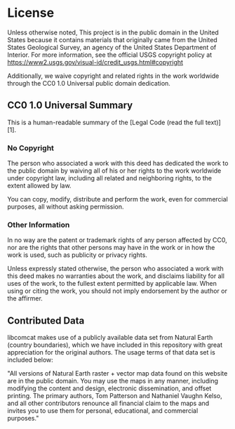 License
=======

Unless otherwise noted, This project is in the public domain in the United
States because it contains materials that originally came from the United
States Geological Survey, an agency of the United States Department of
Interior. For more information, see the official USGS copyright policy at
https://www2.usgs.gov/visual-id/credit_usgs.html#copyright

Additionally, we waive copyright and related rights in the work
worldwide through the CC0 1.0 Universal public domain dedication.


CC0 1.0 Universal Summary
-------------------------

This is a human-readable summary of the
[Legal Code (read the full text)][1].


### No Copyright

The person who associated a work with this deed has dedicated the work to
the public domain by waiving all of his or her rights to the work worldwide
under copyright law, including all related and neighboring rights, to the
extent allowed by law.

You can copy, modify, distribute and perform the work, even for commercial
purposes, all without asking permission.


### Other Information

In no way are the patent or trademark rights of any person affected by CC0,
nor are the rights that other persons may have in the work or in how the
work is used, such as publicity or privacy rights.

Unless expressly stated otherwise, the person who associated a work with
this deed makes no warranties about the work, and disclaims liability for
all uses of the work, to the fullest extent permitted by applicable law.
When using or citing the work, you should not imply endorsement by the
author or the affirmer.

## Contributed Data

libcomcat makes use of a publicly available data set from Natural Earth
(country boundaries), which we have included in this repository with great
appreciation for the original authors. The usage terms of that data set is
included below:

"All versions of Natural Earth raster + vector map data found on this website
are in the public domain. You may use the maps in any manner, including
modifying the content and design, electronic dissemination, and offset
printing. The primary authors, Tom Patterson and Nathaniel Vaughn Kelso, and
all other contributors renounce all financial claim to the maps and invites you
to use them for personal, educational, and commercial purposes."
